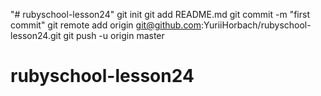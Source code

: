 "# rubyschool-lesson24"  git init git add README.md git commit -m "first commit" git remote add origin git@github.com:YuriiHorbach/rubyschool-lesson24.git git push -u origin master
# rubyschool-lesson24
